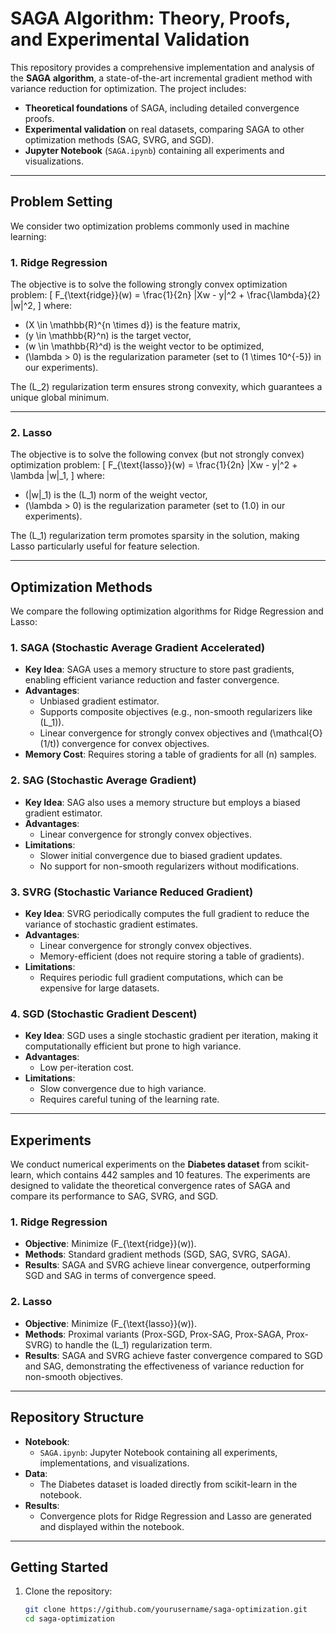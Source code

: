 # SAGA Algorithm: Theory, Proofs, and Experimental Validation

This repository provides a comprehensive implementation and analysis of the **SAGA algorithm**, a state-of-the-art incremental gradient method with variance reduction for optimization. The project includes:
- **Theoretical foundations** of SAGA, including detailed convergence proofs.
- **Experimental validation** on real datasets, comparing SAGA to other optimization methods (SAG, SVRG, and SGD).
- **Jupyter Notebook** (`SAGA.ipynb`) containing all experiments and visualizations.

---

## Problem Setting

We consider two optimization problems commonly used in machine learning:

### 1. **Ridge Regression**
The objective is to solve the following strongly convex optimization problem:
\[
F_{\text{ridge}}(w) = \frac{1}{2n} \|Xw - y\|^2 + \frac{\lambda}{2} \|w\|^2,
\]
where:
- \(X \in \mathbb{R}^{n \times d}\) is the feature matrix,
- \(y \in \mathbb{R}^n\) is the target vector,
- \(w \in \mathbb{R}^d\) is the weight vector to be optimized,
- \(\lambda > 0\) is the regularization parameter (set to \(1 \times 10^{-5}\) in our experiments).

The \(L_2\) regularization term ensures strong convexity, which guarantees a unique global minimum.

---

### 2. **Lasso**
The objective is to solve the following convex (but not strongly convex) optimization problem:
\[
F_{\text{lasso}}(w) = \frac{1}{2n} \|Xw - y\|^2 + \lambda \|w\|_1,
\]
where:
- \(\|w\|_1\) is the \(L_1\) norm of the weight vector,
- \(\lambda > 0\) is the regularization parameter (set to \(1.0\) in our experiments).

The \(L_1\) regularization term promotes sparsity in the solution, making Lasso particularly useful for feature selection.

---

## Optimization Methods

We compare the following optimization algorithms for Ridge Regression and Lasso:

### 1. **SAGA (Stochastic Average Gradient Accelerated)**
- **Key Idea**: SAGA uses a memory structure to store past gradients, enabling efficient variance reduction and faster convergence.
- **Advantages**:
  - Unbiased gradient estimator.
  - Supports composite objectives (e.g., non-smooth regularizers like \(L_1\)).
  - Linear convergence for strongly convex objectives and \(\mathcal{O}(1/t)\) convergence for convex objectives.
- **Memory Cost**: Requires storing a table of gradients for all \(n\) samples.

### 2. **SAG (Stochastic Average Gradient)**
- **Key Idea**: SAG also uses a memory structure but employs a biased gradient estimator.
- **Advantages**:
  - Linear convergence for strongly convex objectives.
- **Limitations**:
  - Slower initial convergence due to biased gradient updates.
  - No support for non-smooth regularizers without modifications.

### 3. **SVRG (Stochastic Variance Reduced Gradient)**
- **Key Idea**: SVRG periodically computes the full gradient to reduce the variance of stochastic gradient estimates.
- **Advantages**:
  - Linear convergence for strongly convex objectives.
  - Memory-efficient (does not require storing a table of gradients).
- **Limitations**:
  - Requires periodic full gradient computations, which can be expensive for large datasets.

### 4. **SGD (Stochastic Gradient Descent)**
- **Key Idea**: SGD uses a single stochastic gradient per iteration, making it computationally efficient but prone to high variance.
- **Advantages**:
  - Low per-iteration cost.
- **Limitations**:
  - Slow convergence due to high variance.
  - Requires careful tuning of the learning rate.

---

## Experiments

We conduct numerical experiments on the **Diabetes dataset** from scikit-learn, which contains 442 samples and 10 features. The experiments are designed to validate the theoretical convergence rates of SAGA and compare its performance to SAG, SVRG, and SGD.

### 1. **Ridge Regression**
- **Objective**: Minimize \(F_{\text{ridge}}(w)\).
- **Methods**: Standard gradient methods (SGD, SAG, SVRG, SAGA).
- **Results**: SAGA and SVRG achieve linear convergence, outperforming SGD and SAG in terms of convergence speed.

### 2. **Lasso**
- **Objective**: Minimize \(F_{\text{lasso}}(w)\).
- **Methods**: Proximal variants (Prox-SGD, Prox-SAG, Prox-SAGA, Prox-SVRG) to handle the \(L_1\) regularization term.
- **Results**: SAGA and SVRG achieve faster convergence compared to SGD and SAG, demonstrating the effectiveness of variance reduction for non-smooth objectives.

---

## Repository Structure

- **Notebook**:
  - `SAGA.ipynb`: Jupyter Notebook containing all experiments, implementations, and visualizations.
- **Data**:
  - The Diabetes dataset is loaded directly from scikit-learn in the notebook.
- **Results**:
  - Convergence plots for Ridge Regression and Lasso are generated and displayed within the notebook.

---

## Getting Started

1. Clone the repository:
   ```bash
   git clone https://github.com/yourusername/saga-optimization.git
   cd saga-optimization
